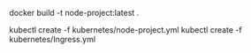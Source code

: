 docker build -t node-project:latest .

kubectl create -f kubernetes/node-project.yml
kubectl create -f kubernetes/Ingress.yml
